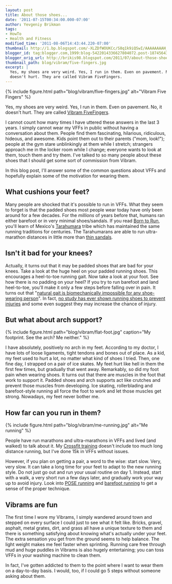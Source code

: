 ```yaml
---
layout: post
title: About those shoes...
date: '2011-07-15T00:34:00.000-07:00'
author: Yevgeniy Brikman
tags:
- HowTo
- Health and Fitness
modified_time: '2011-08-06T14:43:44.220-07:00'
thumbnail: http://1.bp.blogspot.com/-XLZDfWOUKCc/S8q1k9iQSwI/AAAAAAAAH_k/LZVlE0WndHw/s72-c/IMG_7322.JPG
blogger_id: tag:blogger.com,1999:blog-5422014336627804072.post-1874564347856269357
blogger_orig_url: http://brikis98.blogspot.com/2011/07/about-those-shoes.html
thumbnail_path: blog/vibram/five-fingers.jpg
excerpt: |
  Yes, my shoes are very weird. Yes, I run in them. Even on pavement. No, it 
  doesn't hurt. They are called Vibram FiveFingers.
---
```


{% include figure.html path="blog/vibram/five-fingers.jpg" alt="Vibram Five Fingers" %}
 
Yes, my shoes are very weird. Yes, I run in them. Even on pavement. No, it 
doesn't hurt. They are called [Vibram 
FiveFingers](http://www.vibramfivefingers.com/). 

I cannot count how many times I have uttered these answers in the last 3 
years. I simply cannot wear my VFFs in public without having a conversation 
about them. People find them fascinating, hilarious, ridiculous, hideous, and 
awesome. Kids point them out to their parents ("mom, look!"); people at the 
gym stare unblinkingly at them while I stretch; strangers approach me in the 
locker room while I change; everyone wants to look at them, touch them and try 
them. I've talked to so many people about these shoes that I should get some 
sort of commission from Vibram. 

In this blog post, I'll answer some of the common questions about VFFs and 
hopefully explain some of the motivation for wearing them. 

## What cushions your feet?

Many people are shocked that it's possible to run in VFFs. What they seem to 
forget is that the padded shoes most people wear today have only been around 
for a few decades. For the *millions* of years before that, humans ran either 
barefoot or in very minimal shoes/sandals. If you read [Born to 
Run](http://www.amazon.com/Born-Run-Hidden-Superathletes-Greatest/dp/0307266303), 
you'll learn of Mexico's 
[Tarahumara](http://en.wikipedia.org/wiki/Tarahumara_people) tribe which has 
maintained the same running traditions for centuries. The Tarahumarans are 
able to run ultra-marathon distances in little more than [thin 
sandals](http://nishantmehrotra.files.wordpress.com/2010/01/tarahumara.jpg). 

## Isn't it bad for your knees? 

Actually, it turns out that it may be padded shoes that are bad for your 
knees. Take a look at the huge heel on your padded running shoes. This 
encourages a heel-to-toe running gait. Now take a look at your foot. See how 
there is no padding on your heel? If you try to run barefoot and land 
heel-to-toe, you'll make it only a few steps before falling over in pain. It 
turns out that "[natural gait is biomechanically impossible for any 
shoe-wearing person](http://nymag.com/health/features/46213/)". In fact, [no 
study has ever shown running shoes to prevent 
injuries](http://www.dailymail.co.uk/home/moslive/article-1170253/The-painful-truth-trainers-Are-expensive-running-shoes-waste-money.html) 
and some even suggest they may increase the chance of injury. 

## But what about arch support? 

{% include figure.html path="blog/vibram/flat-foot.jpg" caption="My footprint. See the arch? Me neither." %}

I have absolutely, positively no arch in my feet. According to my 
doctor, I have lots of loose ligaments, tight tendons and bones out of place. 
As a kid, my feet used to hurt a lot, no matter what kind of shoes I tried. 
Then, one fine day, I strapped on a pair of ice skates. My feet hurt like hell 
in them the first few times, but gradually that went away. Remarkably, so did 
my foot pain when wearing shoes. It turns out that there are muscles in the 
foot that work to support it. Padded shoes and arch supports act like crutches 
and prevent those muscles from developing. Ice skating, rollerblading and 
barefoot-style running all force the foot to work and let those muscles get 
strong. Nowadays, my feet never bother me. 

## How far can you run in them? 


{% include figure.html path="blog/vibram/me-running.jpg" alt="Me running" %}

People have run marathons and ultra-marathons in VFFs and lived (and walked) 
to talk about it. My [Crossfit 
training](https://www.ybrikman.com/writing/2008/12/16/tribute-to-crossfit/) 
doesn't include too much long distance running, but I've done 15k in VFFs 
without issues. 

However, if you plan on getting a pair, a word to the wise: start slow. Very, 
very slow. It can take a long time for your feet to adapt to the new running 
style. Do not just go out and run your usual routine on day 1. Instead, start 
with a walk, a very short run a few days later, and gradually work your way up 
to avoid injury. Look into [POSE running](http://posetech.com/) and [barefoot 
running](http://therunningbarefoot.com/) to get a sense of the proper 
technique. 

## Vibrams are fun

The first time I wore my Vibrams, I simply wandered around town and stepped on 
every surface I could just to see what it felt like. Bricks, gravel, asphalt, 
metal grates, dirt, and grass all have a unique texture to them and there is 
something satisfying about knowing what's actually under your feet. The extra 
sensation you get from the ground seems to help balance. The light weight 
makes me feel faster when sprinting. Running care free through mud and huge 
puddles in Vibrams is also hugely entertaining; you can toss VFFs in your 
washing machine to clean them. 

In fact, I've gotten addicted to them to the point where I want to wear them 
on a day-to-day basis. I would, too, if I could go 5 steps without someone 
asking about them. 
